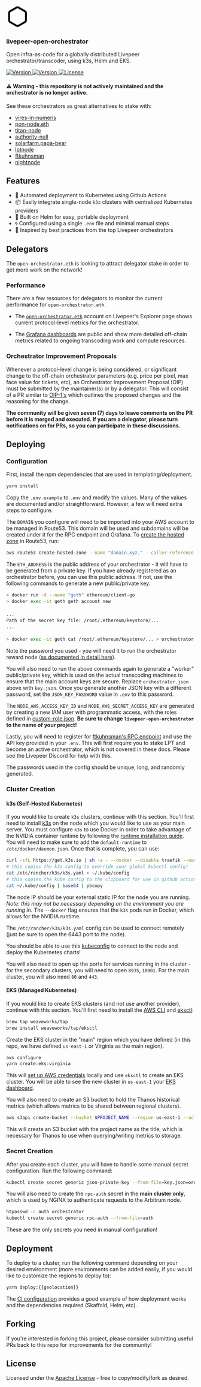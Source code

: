 <p>
  <picture>
    <source media="(prefers-color-scheme: dark)" srcset="https://raw.githubusercontent.com/0xcadams/livepeer-open-orchestrator/main/.github/logo-dark.svg">
    <img alt="livepeer-open-orchestrator logo" src="https://raw.githubusercontent.com/0xcadams/livepeer-open-orchestrator/main/.github/logo-light.svg" width="auto" height="60">
  </picture>
</p>

<h3>livepeer-open-orchestrator</h3>

Open infra-as-code for a globally distributed Livepeer orchestrator/transcoder, using k3s, Helm and EKS.

<p>
  <a href="https://explorer.livepeer.org/accounts/0xfc9122f12b23d89a33f7e073072b9bf60aab3fa4/orchestrating">
    <img src="https://img.shields.io/static/v1?label=livepeer&message=open-orchestrator.eth&colorA=21262d&colorB=161b22&style=flat" alt="Version">
  </a>
  <a href="https://github.com/0xcadams/livepeer-open-orchestrator/releases">
    <img src="https://img.shields.io/github/v/release/0xcadams/livepeer-open-orchestrator?display_name=tag&colorA=21262d&colorB=161b22&style=flat" alt="Version">
  </a>
  <a href="/LICENSE">
    <img src="https://img.shields.io/github/license/0xcadams/livepeer-open-orchestrator?colorA=21262d&colorB=161b22&style=flat" alt="License">
  </a>
</p>

<h4>⚠️ Warning - this repository is not actively maintained and the orchestrator is no longer active.</h4>

See these orchestrators as great alternatives to stake with:

- [vires-in-numeris](https://explorer.livepeer.org/accounts/0x525419ff5707190389bfb5c87c375d710f5fcb0e/orchestrating)
- [pon-node.eth](https://explorer.livepeer.org/accounts/0xdc28f2842810d1a013ad51de174d02eaba192dc7/orchestrating)
- [titan-node](https://explorer.livepeer.org/accounts/0xbe8770603daf200b1fa136ad354ba854928e602b/orchestrating)
- [authority-null](https://explorer.livepeer.org/accounts/0x9d61ae5875e89036fbf6059f3116d01a22ace3c8/orchestrating)
- [solarfarm.papa-bear](https://explorer.livepeer.org/accounts/0x10742714f33f3d804e3fa489618b5c3ca12a6df7/orchestrating)
- [lptnode](https://explorer.livepeer.org/accounts/0x11b04d9a305abe978aeaddc67d9d09aaa4996090/orchestrating)
- [ftkuhnsman](https://explorer.livepeer.org/accounts/0x4a43b1d7e6227c8b0512e413f406555647ff7bdb/orchestrating)
- [nightnode](https://explorer.livepeer.org/accounts/0x47a907a0bd1627d71cd14430a721d1550d6d6f58/orchestrating)

## Features

- 🚀 Automated deployment to Kubernetes using Github Actions
- 📦 Easily integrate single-node `k3s` clusters with centralized Kubernetes providers
- 👟 Built on Helm for easy, portable deployment
- 🌀 Configured using a single `.env` file and minimal manual steps
- 🦄 Inspired by best practices from the top Livepeer orchestrators

## Delegators

The `open-orchestrator.eth` is looking to attract delegator stake in order to get more work on the network!

### Performance

There are a few resources for delegators to monitor the current performance for `open-orchestrator.eth`.

- The [`open-orchestrator.eth`](https://explorer.livepeer.org/accounts/0xfc9122f12b23d89a33f7e073072b9bf60aab3fa4/orchestrating) account on Livepeer's Explorer page shows current protocol-level metrics for the orchestrator.

- The [Grafana dashboards](https://grafana.livepeer.0xcadams.xyz/d/overview) are public and show more detailed off-chain metrics related to ongoing transcoding work and compute resources.

### Orchestrator Improvement Proposals

Whenever a protocol-level change is being considered, or significant change to the off-chain orchestrator parameters (e.g. price per pixel, max face value for tickets, etc), an Orchestrator Improvement Proposal (OIP) must be submitted by the maintainer(s) or by a delegator. This will consist of a PR similar to [OIP-1's](https://github.com/0xcadams/livepeer-open-orchestrator/pull/10) which outlines the proposed changes and the reasoning for the change.

**The community will be given seven (7) days to leave comments on the PR before it is merged and executed. If you are a delegator, please turn notifications on for PRs, so you can participate in these discussions.**

## Deploying

### Configuration

First, install the npm dependencies that are used in templating/deployment.

```bash
yarn install
```

Copy the `.env.example` to `.env` and modify the values. Many of the values are documented and/or straightforward. However, a few will need extra steps to configure.

The `DOMAIN` you configure will need to be imported into your AWS account to be managed in Route53. This domain will be used and subdomains will be created under it for the RPC endpoint and Grafana. To [create the hosted zone](https://github.com/kubernetes-sigs/external-dns/blob/master/docs/tutorials/aws.md) in Route53, run:

```bash
aws route53 create-hosted-zone --name "domain.xyz." --caller-reference "external-dns-$(date +%s)"
```

The `ETH_ADDRESS` is the public address of your orchestrator - it will have to be generated from a private key. If you have already registered as an orchestrator before, you can use this public address. If not, use the following commands to generate a new public/private key:

```bash
> docker run -d --name "geth" ethereum/client-go
> docker exec -it geth geth account new

...
Path of the secret key file: /root/.ethereum/keystore/...
...

> docker exec -it geth cat /root/.ethereum/keystore/... > orchestrator.json
```

Note the password you used - you will need it to run the orchestrator reward node ([as documented in detail here](https://forum.livepeer.org/t/guide-the-most-secure-way-to-run-an-orchestrator-as-of-june-2022/1840)).

You will also need to run the above commands again to generate a "worker" public/private key, which is used on the actual transcoding machines to ensure that the main account keys are secure. Replace `orchestrator.json` above with `key.json`. Once you generate another JSON key with a different password, set the `JSON_KEY_PASSWORD` value in `.env` to this password.

The `NODE_AWS_ACCESS_KEY_ID` and `NODE_AWS_SECRET_ACCESS_KEY` are generated by creating a new IAM user with programmatic access, with the roles defined in [custom-role.json](custom-role.json). **Be sure to change `livepeer-open-orchestrator` to the name of your project!**

Lastly, you will need to register for [ftkuhnsman's RPC endpoint](https://livepeer.ftkuhnsman.com/accounts/login/?next=/accounts/profile/) and use the API key provided in your `.env`. This will first require you to stake LPT and become an active orchestrator, which is not covered in these docs. Please see the Livepeer Discord for help with this.

The passwords used in the config should be unique, long, and randomly generated.

### Cluster Creation

#### k3s (Self-Hosted Kubernetes)

If you would like to create `k3s` clusters, continue with this section. You'll first need to install [k3s](https://rancher.com/docs/k3s/latest/en/quick-start/) on the node which you would like to use as your main server. You must configure `k3s` to use Docker in order to take advantage of the NVIDIA container runtime by following the [runtime installation guide](https://github.com/NVIDIA/nvidia-container-runtime#installation). You will need to make sure to add the `default-runtime` to `/etc/docker/daemon.json`. Once that is complete, you can use:

```bash
curl -sfL https://get.k3s.io | sh -s - --docker --disable traefik --node-external-ip xxx.xxx.xxx.xxx
# this copies the k3s config to override your global kubectl config!
cat /etc/rancher/k3s/k3s.yaml > ~/.kube/config
# this copies the kube config to the clipboard for use in github actions
cat ~/.kube/config | base64 | pbcopy
```

The node IP should be your external static IP for the node you are running. _Note: this may not be necessary depending on the environment you are running in._ The `--docker` flag ensures that the `k3s` pods run in Docker, which allows for the NVIDIA runtime.

The `/etc/rancher/k3s/k3s.yaml` config can be used to connect remotely (just be sure to open the 6443 port to the node).

You should be able to use this [kubeconfig](https://kubernetes.io/docs/tasks/access-application-cluster/configure-access-multiple-clusters/) to connect to the node and deploy the Kubernetes charts!

You will also need to open up the ports for services running in the cluster - for the secondary clusters, you will need to open `8935`, `10901`. For the main cluster, you will also need `80` and `443`.

#### EKS (Managed Kubernetes)

If you would like to create EKS clusters (and not use another provider), continue with this section. You'll first need to install the [AWS CLI](https://docs.aws.amazon.com/cli/latest/userguide/getting-started-install.html) and [eksctl](https://eksctl.io/introduction/):

```bash
brew tap weaveworks/tap
brew install weaveworks/tap/eksctl
```

Create the EKS cluster in the "main" region which you have defined (in this repo, we have defined `us-east-1` or Virginia as the main region).

```bash
aws configure
yarn create:eks:virginia
```

This will [set up AWS credentials](https://docs.aws.amazon.com/cli/latest/userguide/cli-configure-quickstart.html) locally and use `eksctl` to create an EKS cluster. You will be able to see the new cluster in `us-east-1` your [EKS dashboard](https://us-east-1.console.aws.amazon.com/eks/home?region=us-east-1#/clusters).

You will also need to create an S3 bucket to hold the Thanos historical metrics (which allows metrics to be shared between regional clusters).

```bash
aws s3api create-bucket --bucket $PROJECT_NAME --region us-east-1 --acl private
```

This will create an S3 bucket with the project name as the title, which is necessary for Thanos to use when querying/writing metrics to storage.

### Secret Creation

After you create each cluster, you will have to handle some manual secret configuration. Run the following command:

```bash
kubectl create secret generic json-private-key --from-file=key.json=orchestrator.json
```

You will also need to create the `rpc-auth` secret in the **main cluster only**, which is used by NGINX to authenticate requests to the Arbitrum node.

```bash
htpasswd -c auth orchestrator
kubectl create secret generic rpc-auth --from-file=auth
```

These are the only secrets you need in manual configuration!

## Deployment

To deploy to a cluster, run the following command depending on your desired environment (more environments can be added easily, if you would like to customize the regions to deploy to):

```bash
yarn deploy:{{geolocation}}
```

The [CI configuration](.github/workflows/deploy.yml) provides a good example of how deployment works and the dependencies required (Skaffold, Helm, etc).

## Forking

If you're interested in forking this project, please consider submitting useful PRs back to this repo for improvements for the community!

## License

Licensed under the [Apache License](/LICENSE) - free to copy/modify/fork as desired.
